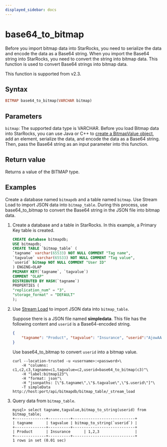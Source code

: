 ```yaml
---
displayed_sidebar: docs
---
```


# base64_to_bitmap

Before you import bitmap data into StarRocks, you need to serialize the data and encode the data as a Base64 string. When you import the Base64 string into StarRocks, you need to convert the string into bitmap data.
This function is used to convert Base64 strings into bitmap data.

This function is supported from v2.3.

## Syntax

```Haskell
BITMAP base64_to_bitmap(VARCHAR bitmap)
```

## Parameters

`bitmap`: The supported data type is VARCHAR. Before you load Bitmap data into StarRocks, you can use Java or C++ to [create a BitmapValue object](https://github.com/StarRocks/starrocks/blob/main/fe/plugin-common/src/test/java/com/starrocks/types/BitmapValueTest.java), add an element, serialize the data, and encode the data as a Base64 string. Then, pass the Base64 string as an input parameter into this function.

## Return value

Returns a value of the BITMAP type.

## Examples

Create a database named `bitmapdb` and a table named `bitmap`. Use Stream Load to import JSON data into `bitmap_table`. During this process, use base64_to_bitmap to convert the Base64 string in the JSON file into bitmap data.

1. Create a database and a table in StarRocks. In this example, a Primary Key table is created.

    ```SQL
    CREATE database bitmapdb;
    USE bitmapdb;
    CREATE TABLE `bitmap_table` (
    `tagname` varchar(65533) NOT NULL COMMENT "Tag name",
    `tagvalue` varchar(65533) NOT NULL COMMENT "Tag value",
    `userid` bitmap NOT NULL COMMENT "User ID"
    ) ENGINE=OLAP
    PRIMARY KEY(`tagname`, `tagvalue`)
    COMMENT "OLAP"
    DISTRIBUTED BY HASH(`tagname`)
    PROPERTIES (
    "replication_num" = "3",
    "storage_format" = "DEFAULT"
    );
    ```

2. Use [Stream Load](../../sql-statements/loading_unloading/STREAM_LOAD.md) to import JSON data into `bitmap_table`.

    Suppose there is a JSON file named **simpledata**. This file has the following content and `userid` is a Base64-encoded string.

    ```JSON
    {
        "tagname": "Product", "tagvalue": "Insurance", "userid":"AjowAAABAAAAAAACABAAAAABAAIAAwA="
    }
    ```

    Use base64_to_bitmap to convert  `userid` into a bitmap value.

    ```Plain
    curl --location-trusted -u <username>:<password>\
        -H "columns: c1,c2,c3,tagname=c1,tagvalue=c2,userid=base64_to_bitmap(c3)"\
        -H "label:bitmap123"\
        -H "format: json"\
        -H "jsonpaths: [\"$.tagname\",\"$.tagvalue\",\"$.userid\"]"\
        -T simpleData http://host:port/api/bitmapdb/bitmap_table/_stream_load
    ```

3. Query data from `bitmap_table`.

    ```Plaintext
    mysql> select tagname,tagvalue,bitmap_to_string(userid) from bitmap_table;
    +--------------+----------+----------------------------+
    | tagname      | tagvalue | bitmap_to_string(`userid`) |
    +--------------+----------+----------------------------+
    | Product      | Insurance      | 1,2,3                |
    +--------------+----------+----------------------------+
    1 rows in set (0.01 sec)
    ```
